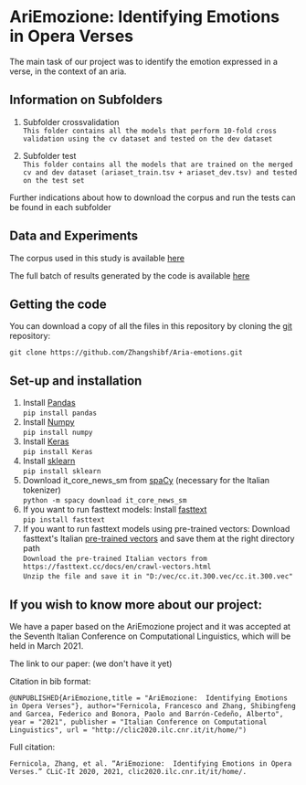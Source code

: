 
# AriEmozione:  Identifying Emotions in Opera Verses

The main task of our project was to identify  the  emotion  expressed  in  a  verse,  in the context of an aria.


## Information on Subfolders


1. Subfolder crossvalidation <br />
`This folder contains all the models that perform 10-fold cross validation using the cv dataset and tested on the dev dataset` <br />

2. Subfolder test<br />
`This folder contains all the models that are trained on the merged cv and dev dataset (ariaset_train.tsv + ariaset_dev.tsv) and tested on the test set`

Further indications about how to download the corpus and run the tests can be found in each subfolder


## Data and Experiments

The corpus used in this study is available [here](https://zenodo.org/record/4022318)

The full batch of results generated by the code is available [here](https://docs.google.com/spreadsheets/d/1Ztjry2mJs6ufCZM1O5CQRyZ8pA5YDnToN0h0NGX1nW0/edit?usp=sharing)


## Getting the code

You can download a copy of all the files in this repository by cloning the
[git](https://git-scm.com/) repository:

    git clone https://github.com/Zhangshibf/Aria-emotions.git
    

## Set-up and installation
1. Install [Pandas](https://pandas.pydata.org/) <br />
`pip install pandas` <br />
2. Install [Numpy](https://numpy.org/) <br />
`pip install numpy` <br />
3. Install [Keras](https://keras.io/) <br />
`pip install Keras` <br />
4. Install [sklearn](https://scikit-learn.org/stable/) <br />
`pip install sklearn` <br />
5. Download it_core_news_sm from [spaCy](https://spacy.io/models/it) (necessary for the Italian tokenizer) <br />
`python -m spacy download it_core_news_sm` <br />
6. If you want to run fasttext models: Install [fasttext](https://fasttext.cc/) <br />
`pip install fasttext` <br />
7. If you want to run fasttext models using pre-trained vectors: Download fasttext's Italian [pre-trained vectors](https://fasttext.cc/docs/en/crawl-vectors.html) and save them at the right directory path <br />
`Download the pre-trained Italian vectors from https://fasttext.cc/docs/en/crawl-vectors.html` <br />
`Unzip the file and save it in "D:/vec/cc.it.300.vec/cc.it.300.vec"` <br />


## If you wish to know more about our project:

We have a paper based on the AriEmozione project and it was accepted at the Seventh Italian Conference on Computational Linguistics, which will be held in March 2021.

The link to our paper: (we don't have it yet)

Citation in bib format:

~~~
@UNPUBLISHED{AriEmozione,title = "AriEmozione:  Identifying Emotions in Opera Verses"}, author="Fernicola, Francesco and Zhang, Shibingfeng and Garcea, Federico and Bonora, Paolo and Barrón-Cedeño, Alberto", year = "2021", publisher = "Italian Conference on Computational Linguistics", url = "http://clic2020.ilc.cnr.it/it/home/")
~~~

Full citation:

~~~
Fernicola, Zhang, et al. “AriEmozione:  Identifying Emotions in Opera Verses.” CLiC-It 2020, 2021, clic2020.ilc.cnr.it/it/home/. 
~~~
